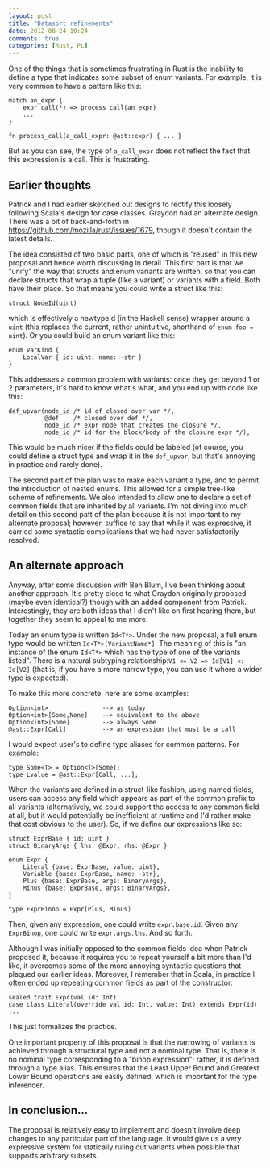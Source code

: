 ```yaml
---
layout: post
title: "Datasort refinements"
date: 2012-08-24 10:24
comments: true
categories: [Rust, PL]
---
```


One of the things that is sometimes frustrating in Rust is the
inability to define a type that indicates some subset of enum
variants.  For example, it is very common to have a pattern like this:

    match an_expr {
        expr_call(*) => process_call(an_expr)
        ...
    }

    fn process_call(a_call_expr: @ast::expr) { ... }

But as you can see, the type of `a_call_expr` does not reflect the
fact that this expression is a call.  This is frustrating.

## Earlier thoughts

Patrick and I had earlier sketched out designs to rectify this loosely
following Scala's design for case classes.  Graydon had an alternate
design.  There was a bit of back-and-forth in
<https://github.com/mozilla/rust/issues/1679>, though it doesn't
contain the latest details.

The idea consisted of two basic parts, one of which is "reused" in
this new proposal and hence worth discussing in detail.  This first
part is that we "unify" the way that structs and enum variants are
written, so that you can declare structs that wrap a tuple (like a
variant) or variants with a field.  Both have their place.  So that
means you could write a struct like this:

    struct NodeId(uint)
    
which is effectively a newtype'd (in the Haskell sense) wrapper around
a `uint` (this replaces the current, rather unintuitive, shorthand of
`enum foo = uint`).  Or you could build an enum variant like this:

    enum VarKind {
        LocalVar { id: uint, name: ~str }
    }
    
This addresses a common problem with variants: once they get beyond 1 or
2 parameters, it's hard to know what's what, and you end up with code like
this:

    def_upvar(node_id /* id of closed over var */,
              @def    /* closed over def */,
              node_id /* expr node that creates the closure */,
              node_id /* id for the block/body of the closure expr */),
              
This would be much nicer if the fields could be labeled (of course,
you could define a struct type and wrap it in the `def_upvar`, but
that's annoying in practice and rarely done).

The second part of the plan was to make each variant a type, and to
permit the introduction of nested enums.  This allowed for a simple
tree-like scheme of refinements.  We also intended to allow one to
declare a set of common fields that are inherited by all variants.
I'm not diving into much detail on this second patt of the plan
because it is not important to my alternate proposal; however, suffice
to say that while it was expressive, it carried some syntactic
complications that we had never satisfactorily resolved.

## An alternate approach

Anyway, after some discussion with Ben Blum, I've been thinking about
another approach.  It's pretty close to what Graydon originally
proposed (maybe even identical?) though with an added component from
Patrick.  Interestingly, they are both ideas that I didn't like on
first hearing them, but together they seem to appeal to me more.

Today an enum type is written `Id<T*>`.  Under the new proposal, a
full enum type would be written `Id<T*>[VariantName*]`.  The meaning
of this is "an instance of the enum `Id<T*>` which has the type of one
of the variants listed".  There is a natural subtyping
relationship:`V1 <= V2 => Id[V1] <: Id[V2]` (that is, if you have a
more narrow type, you can use it where a wider type is expected).

To make this more concrete, here are some examples:

    Option<int>               --> as today
    Option<int>[Some,None]    --> equivalent to the above
    Option<int>[Some]         --> always Some
    @ast::Expr[Call]          --> an expression that must be a call

I would expect user's to define type aliases for common patterns.  For
example:

    type Some<T> = Option<T>[Some];
    type Lvalue = @ast::Expr[Call, ...];

When the variants are defined in a struct-like fashion, using named
fields, users can access any field which appears as part of the common
prefix to all variants (alternatively, we could support the access to
any common field at all, but it would potentially be inefficient at
runtime and I'd rather make that cost obvious to the user).  So, if we
define our expressions like so:

    struct ExprBase { id: uint }
    struct BinaryArgs { lhs: @Expr, rhs: @Expr }
    
    enum Expr {
        Literal {base: ExprBase, value: uint},
        Variable {base: ExprBase, name: ~str},
        Plus {base: ExprBase, args: BinaryArgs},
        Minus {base: ExprBase, args: BinaryArgs},
    }
    
    type ExprBinop = Expr[Plus, Minus]
    
Then, given any expression, one could write `expr.base.id`.  Given
any `ExprBinop`, one could write `expr.args.lhs`.  And so forth.

Although I was initially opposed to the common fields idea when
Patrick proposed it, because it requires you to repeat yourself a bit
more than I'd like, it overcomes some of the more annoying syntactic
questions that plagued our earlier ideas.  Moreover, I remember that
in Scala, in practice I often ended up repeating common fields as
part of the constructor:

    sealed trait Expr(val id: Int)
    case class Literal(override val id: Int, value: Int) extends Expr(id)
    ...

This just formalizes the practice.

One important property of this proposal is that the narrowing of
variants is achieved through a structural type and not a nominal type.
That is, there is no nominal type corresponding to a "binop
expression"; rather, it is defined through a type alias.  This ensures
that the Least Upper Bound and Greatest Lower Bound operations are
easily defined, which is important for the type inferencer.

## In conclusion...

The proposal is relatively easy to implement and doesn't involve deep
changes to any particular part of the language.  It would give us a
very expressive system for statically ruling out variants when
possible that supports arbitrary subsets.



